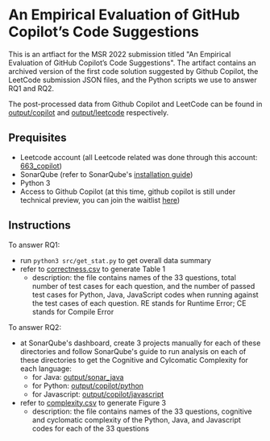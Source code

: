 # An Empirical Evaluation of GitHub Copilot’s Code Suggestions
This is an artfiact for the MSR 2022 submission titled "An Empirical Evaluation of GitHub Copilot’s Code Suggestions".
The artifact contains an archived version of the first code solution suggested by Github Copilot, the LeetCode submission JSON files, and the Python scripts we use to answer RQ1 and RQ2.  

The post-processed data from Github Copilot and LeetCode can be found in [output/copilot](output/copilot) and [output/leetcode](output/leetcode) respectively. 


Prequisites 
------------
- Leetcode account (all Leetcode related was done through this account: [663_copilot](https://leetcode.com/663_copilot/))
- SonarQube (refer to SonarQube's [installation guide](https://docs.sonarqube.org/latest/setup/get-started-2-minutes/)) 
- Python 3
- Access to Github Copilot (at this time, github copilot is still under technical preview, you can join the waitlist [here](https://github.com/features/copilot/signup))  

Instructions 
------------
To answer RQ1:
- run `python3 src/get_stat.py` to get overall data summary
- refer to [correctness.csv](output/questions_data/correctness.csv) to generate Table 1
    * description: the file contains names of the 33 questions, total number of test cases for each question, and the number of passed test cases for Python, Java, JavaScript codes when running against the test cases of each question. RE stands for Runtime Error; CE stands for Compile Error
  
To answer RQ2:
- at SonarQube's dashboard, create 3 projects manually for each of these directories and follow SonarQube's guide to run analysis on each of these directories to get the Cognitive and Cylcomatic Complexity for each language:
    * for Java: [output/sonar_java](output/sonar_java/)
    * for Python: [output/copilot/python](output/copilot/python)
    * for Javascript: [output/copilot/javascript](output/copilot/javascript)
- refer to [complexity.csv](output/questions_data/complexity.csv) to generate Figure 3
    * description: the file contains names of the 33 questions, cognitive and cyclomatic complexity of the Python, Java, and Javascript codes for each of the 33 questions 
